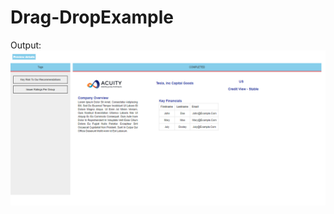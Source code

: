 # Drag-DropExample
Output:
![alt text](https://raw.githubusercontent.com/ChaitanyaTutika/Drag-DropExample/main/Output/OutputImage.png?raw=true)

